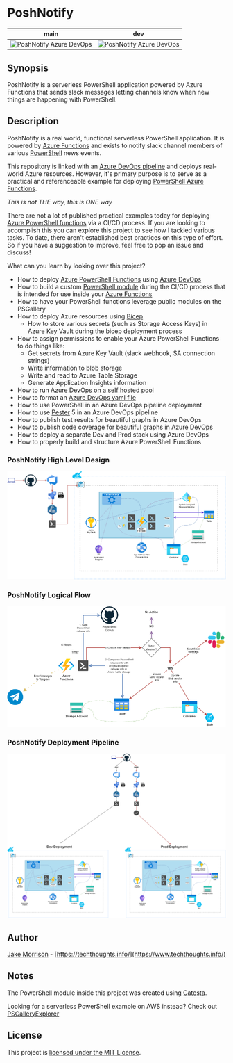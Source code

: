 # PoshNotify

main | dev
--- | --- |
![PoshNotify Azure DevOps](https://dev.azure.com/JakeMorrison/PoshNotify/_apis/build/status/PoshNotify-Main?branchName=main) | ![PoshNotify Azure DevOps](https://dev.azure.com/JakeMorrison/PoshNotify/_apis/build/status/PoshNotify-Dev?branchName=dev)

## Synopsis

PoshNotify is a serverless PowerShell application powered by Azure Functions that sends slack messages letting channels know when new things are happening with PowerShell.

## Description

PoshNotify is a real world, functional serverless PowerShell application. It is powered by [Azure Functions](https://docs.microsoft.com/azure/azure-functions/) and exists to notify slack channel members of various [PowerShell](https://github.com/PowerShell/PowerShell) news events.

This repository is linked with an [Azure DevOps pipeline](https://azure.microsoft.com/services/devops/) and deploys real-world Azure resources. However, it's primary purpose is to serve as a practical and referenceable example for deploying [PowerShell Azure Functions](https://docs.microsoft.com/en-us/azure/azure-functions/functions-reference-powershell).

*This is not THE way, this is ONE way*

There are not a lot of published practical examples today for deploying [Azure PowerShell functions](https://docs.microsoft.com/en-us/azure/azure-functions/functions-reference-powershell) via a CI/CD process. If you are looking to accomplish this you can explore this project to see how I tackled various tasks. To date, there aren't established best practices on this type of effort. So if you have a suggestion to improve, feel free to pop an issue and discuss!

What can you learn by looking over this project?

- How to deploy [Azure PowerShell Functions](https://docs.microsoft.com/en-us/azure/azure-functions/functions-reference-powershell) using [Azure DevOps]((https://azure.microsoft.com/services/devops/))
- How to build a custom [PowerShell module](https://docs.microsoft.com/powershell/scripting/developer/module/writing-a-windows-powershell-module?view=powershell-7.1) during the CI/CD process that is intended for use inside your [Azure Functions]((https://docs.microsoft.com/azure/azure-functions/))
- How to have your PowerShell functions leverage public modules on the PSGallery
- How to deploy Azure resources using [Bicep](https://github.com/Azure/bicep)
  - How to store various secrets (such as Storage Access Keys) in Azure Key Vault during the bicep deployment process
- How to assign permissions to enable your Azure PowerShell Functions to do things like:
  - Get secrets from Azure Key Vault (slack webhook, SA connection strings)
  - Write information to blob storage
  - Write and read to Azure Table Storage
  - Generate Application Insights information
- How to run [Azure DevOps on a self hosted pool](https://docs.microsoft.com/azure/devops/pipelines/agents/v2-windows?view=azure-devops)
- How to format an [Azure DevOps yaml file](https://docs.microsoft.com/azure/devops/pipelines/)
- How to use PowerShell in an Azure DevOps pipeline deployment
- How to use [Pester](https://github.com/pester/Pester) 5 in an Azure DevOps pipeline
- How to publish test results for beautiful graphs in Azure DevOps
- How to publish code coverage for beautiful graphs in Azure DevOps
- How to deploy a separate Dev and Prod stack using Azure DevOps
- How to properly build and structure Azure PowerShell Functions

### PoshNotify High Level Design

<p align="center">
    <img src="./media/PoshNotify_HLD.png" alt="PoshNotify High Level Design" >
</p>

### PoshNotify Logical Flow

<p align="center">
    <img src="./media/function_flow.png" alt="PoshNotify functional flow diagram" >
</p>

### PoshNotify Deployment Pipeline

<p align="center">
    <img src="./media/PoshNotify_Pipeline.png" alt="PoshNotify Pipeline Deployment" >
</p>

## Author

[Jake Morrison](https://twitter.com/JakeMorrison) - [https://techthoughts.info/](https://www.techthoughts.info/)

## Notes

The PowerShell module inside this project was created using [Catesta](https://github.com/techthoughts2/Catesta).

Looking for a serverless PowerShell example on AWS instead? Check out [PSGalleryExplorer](https://github.com/techthoughts2/PSGalleryExplorer)

## License

This project is [licensed under the MIT License](LICENSE).
